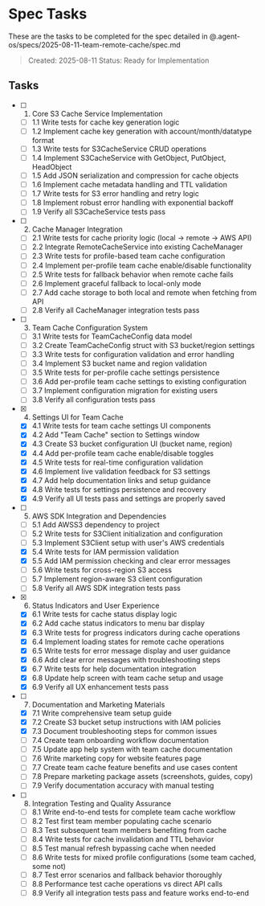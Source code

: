 # Spec Tasks

These are the tasks to be completed for the spec detailed in @.agent-os/specs/2025-08-11-team-remote-cache/spec.md

> Created: 2025-08-11
> Status: Ready for Implementation

## Tasks

- [ ] 1. Core S3 Cache Service Implementation
  - [ ] 1.1 Write tests for cache key generation logic
  - [ ] 1.2 Implement cache key generation with account/month/datatype format
  - [ ] 1.3 Write tests for S3CacheService CRUD operations
  - [ ] 1.4 Implement S3CacheService with GetObject, PutObject, HeadObject
  - [ ] 1.5 Add JSON serialization and compression for cache objects
  - [ ] 1.6 Implement cache metadata handling and TTL validation
  - [ ] 1.7 Write tests for S3 error handling and retry logic
  - [ ] 1.8 Implement robust error handling with exponential backoff
  - [ ] 1.9 Verify all S3CacheService tests pass

- [ ] 2. Cache Manager Integration
  - [ ] 2.1 Write tests for cache priority logic (local → remote → AWS API)
  - [ ] 2.2 Integrate RemoteCacheService into existing CacheManager
  - [ ] 2.3 Write tests for profile-based team cache configuration
  - [ ] 2.4 Implement per-profile team cache enable/disable functionality
  - [ ] 2.5 Write tests for fallback behavior when remote cache fails
  - [ ] 2.6 Implement graceful fallback to local-only mode
  - [ ] 2.7 Add cache storage to both local and remote when fetching from API
  - [ ] 2.8 Verify all CacheManager integration tests pass

- [ ] 3. Team Cache Configuration System
  - [ ] 3.1 Write tests for TeamCacheConfig data model
  - [ ] 3.2 Create TeamCacheConfig struct with S3 bucket/region settings
  - [ ] 3.3 Write tests for configuration validation and error handling
  - [ ] 3.4 Implement S3 bucket name and region validation
  - [ ] 3.5 Write tests for per-profile cache settings persistence
  - [ ] 3.6 Add per-profile team cache settings to existing configuration
  - [ ] 3.7 Implement configuration migration for existing users
  - [ ] 3.8 Verify all configuration tests pass

- [x] 4. Settings UI for Team Cache
  - [x] 4.1 Write tests for team cache settings UI components
  - [x] 4.2 Add "Team Cache" section to Settings window
  - [x] 4.3 Create S3 bucket configuration UI (bucket name, region)
  - [x] 4.4 Add per-profile team cache enable/disable toggles
  - [x] 4.5 Write tests for real-time configuration validation
  - [x] 4.6 Implement live validation feedback for S3 settings
  - [x] 4.7 Add help documentation links and setup guidance
  - [x] 4.8 Write tests for settings persistence and recovery
  - [x] 4.9 Verify all UI tests pass and settings are properly saved

- [ ] 5. AWS SDK Integration and Dependencies
  - [ ] 5.1 Add AWSS3 dependency to project
  - [ ] 5.2 Write tests for S3Client initialization and configuration
  - [ ] 5.3 Implement S3Client setup with user's AWS credentials
  - [x] 5.4 Write tests for IAM permission validation
  - [x] 5.5 Add IAM permission checking and clear error messages
  - [ ] 5.6 Write tests for cross-region S3 access
  - [ ] 5.7 Implement region-aware S3 client configuration
  - [ ] 5.8 Verify all AWS SDK integration tests pass

- [x] 6. Status Indicators and User Experience
  - [x] 6.1 Write tests for cache status display logic
  - [x] 6.2 Add cache status indicators to menu bar display
  - [x] 6.3 Write tests for progress indicators during cache operations
  - [x] 6.4 Implement loading states for remote cache operations
  - [x] 6.5 Write tests for error message display and user guidance
  - [x] 6.6 Add clear error messages with troubleshooting steps
  - [x] 6.7 Write tests for help documentation integration
  - [x] 6.8 Update help screen with team cache setup and usage
  - [x] 6.9 Verify all UX enhancement tests pass

- [ ] 7. Documentation and Marketing Materials
  - [x] 7.1 Write comprehensive team setup guide
  - [x] 7.2 Create S3 bucket setup instructions with IAM policies
  - [x] 7.3 Document troubleshooting steps for common issues
  - [ ] 7.4 Create team onboarding workflow documentation
  - [ ] 7.5 Update app help system with team cache documentation
  - [ ] 7.6 Write marketing copy for website features page
  - [ ] 7.7 Create team cache feature benefits and use cases content
  - [ ] 7.8 Prepare marketing package assets (screenshots, guides, copy)
  - [ ] 7.9 Verify documentation accuracy with manual testing

- [ ] 8. Integration Testing and Quality Assurance
  - [ ] 8.1 Write end-to-end tests for complete team cache workflow
  - [ ] 8.2 Test first team member populating cache scenario
  - [ ] 8.3 Test subsequent team members benefiting from cache
  - [ ] 8.4 Write tests for cache invalidation and TTL behavior
  - [ ] 8.5 Test manual refresh bypassing cache when needed
  - [ ] 8.6 Write tests for mixed profile configurations (some team cached, some not)
  - [ ] 8.7 Test error scenarios and fallback behavior thoroughly
  - [ ] 8.8 Performance test cache operations vs direct API calls
  - [ ] 8.9 Verify all integration tests pass and feature works end-to-end